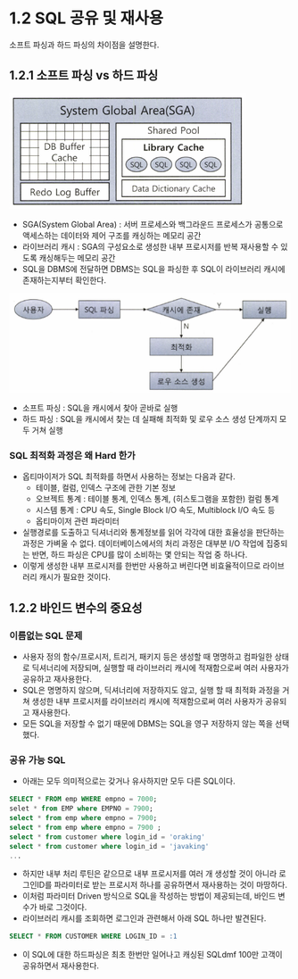 # 1.2 SQL 공유 및 재사용

소프트 파싱과 하드 파싱의 차이점을 설명한다. 

## 1.2.1 소프트 파싱 vs 하드 파싱

![Untitled](./images/Untitled.png)

- SGA(System Global Area) : 서버 프로세스와 백그라운드 프로세스가 공통으로 액세스하는 데이터와 제어 구조를 캐싱하는 메모리 공간
- 라이브러리 캐시 : SGA의 구성요소로 생성한 내부 프로시저를 반복 재사용할 수 있도록 캐싱해두는 메모리 공간
- SQL을 DBMS에 전달하면 DBMS는 SQL을 파싱한 후 SQL이 라이브러리 캐시에 존재하는지부터 확인한다.

![Untitled](./images/Untitled%201.png)

- 소프트 파싱 : SQL을 캐시에서 찾아 곧바로 실행
- 하드 파싱 : SQL을 캐시에서 찾는 데 실패해 최적화 및 로우 소스 생성 단계까지 모두 거쳐 실행

### SQL 최적화 과정은 왜 Hard 한가

- 옵티마이저가 SQL 최적화를 하면서 사용하는 정보는 다음과 같다.
    - 테이블, 컬럼, 인덱스 구조에 관한 기본 정보
    - 오브젝트 통계 : 테이블 통계, 인덱스 통계, (히스토그램을 포함한) 컬럼 통계
    - 시스템 통계 : CPU 속도, Single Block I/O 속도, Multiblock I/O 속도 등
    - 옵티마이저 관련 파라미터
- 실행경로를 도출하고 딕셔너리와 통계정보를 읽어 각각에 대한 효율성을 판단하는 과정은 가벼울 수 없다. 데이터베이스에서의 처리 과정은 대부분 I/O 작업에 집중되는 반면, 하드 파싱은 CPU를 많이 소비하는 몇 안되는 작업 중 하나다.
- 이렇게 생성한 내부 프로시저를 한번만 사용하고 버린다면 비효율적이므로 라이브러리 캐시가 필요한 것이다.

## 1.2.2 바인드 변수의 중요성

### 이름없는 SQL 문제

- 사용자 정의 함수/프로시저, 트리거, 패키지 등은 생성할 때 명명하고 컴파일한 상태로 딕셔너리에 저장되며, 실행할 때 라이브러리 캐시에 적재함으로써 여러 사용자가 공유하고 재사용한다.
- SQL은 명명하지 않으며, 딕셔너리에 저장하지도 않고, 실행 할 때 최적화 과정을 거쳐 생성한 내부 프로시저를 라이브러리 캐시에 적재함으로써 여러 사용자가 공유되고 재사용한다.
- 모든 SQL을 저장할 수 없기 때문에 DBMS는 SQL을 영구 저장하지 않는 쪽을 선택했다.

### 공유 가능 SQL

- 아래는 모두 의미적으로는 갖거나 유사하지만 모두 다른 SQL이다.

```sql
SELECT * FROM emp WHERE empno = 7000;
selet * from EMP where EMPNO = 7900;
select * from emp where empno = 7900;
select * from emp where empno = 7900 ;
select * from customer where login_id = 'oraking'
select * from customer where login_id = 'javaking'
...
```

- 하지만 내부 처리 루틴은 같으므로 내부 프로시저를 여러 개 생성할 것이 아니라 로그인ID를 파라미터로 받는 프로시저 하나를 공유하면서 재사용하는 것이 마땅하다.
- 이처럼 파라미터 Driven 방식으로 SQL을 작성하는 방법이 제공되는데, 바인드 변수가 바로 그것이다.
- 라이브러리 캐시를 조회하면 로그인과 관련해서 아래 SQL 하나만 발견된다.

```sql
SELECT * FROM CUSTOMER WHERE LOGIN_ID = :1
```

- 이 SQL에 대한 하드파싱은 최초 한번만 일어나고 캐싱된 SQLdmf 100만 고객이 공유하면서 재사용한다.
